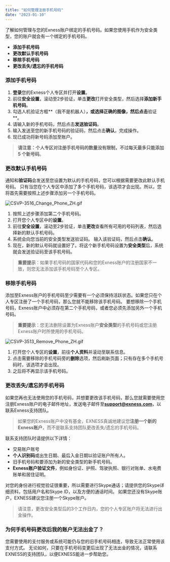 ```yaml
---
title: "如何管理注册手机号码"
date: "2023-01-10"
---
```


了解如何管理与您的Exness账户绑定的手机号码。如果您使用手机作为安全类型，您的账户就会有一个绑定的手机号码。

- **添加手机号码** 
- **更改默认手机号码**
- **移除手机号码** 
- **更改丢失/遗忘的手机号码**

### 添加手机号码

1. **登录**您的Exness个人专区并打开**设置**。
2. 前往**安全设置**，滚动至2步验证，单击**更改**打开安全类型，然后选择**添加新手机号码**。
3. 勾选人机验证方框**（我不是机器人）**，或选择正确的图像，然后点击**验证**。
4. 请输入新的手机号码，然后点击**发送验证码**。
5. 输入发送至您的新手机号码的验证码，然后点击**确认**，完成操作。
6. 现已成功将新号码添加至账户。

> **请注意：**个人专区对注册手机号码的数量没有限制，不过**每天最多只能添加 5 个新号码**。

### 更改默认手机号码

通知和**验证码**会发送至您设置为默认的手机号码，您可以根据需要更改此默认手机号码。 只有当您在个人专区中添加了多个手机号码，该选项才会出现。所以，您将首先需要按照上述步骤添加另一个手机号码。

![CSVP-3516_Change_Phone_ZH.gif](https://get.exness.help/hc/article_attachments/7216434495762/CSVP-3516_Change_Phone_ZH.gif)

1. 按照上述步骤添加第二个手机号码。
2. 打开您个人专区中的**设置**。
3. 前往**安全设置**，滚动至2步验证，单击**更改**查看所有可用的号码列表，然后选择新的默认手机号码。
4. 系统会向您当前的安全类型发送验证码。 输入该验证码，然后点击**确认**。
5. 现在，新的默认号码就设置好了。将这个新手机号码设置为**安全类型**后，系统就会发送验证码至该手机号码。

> **重要提示**：如果手机号码的国家代码和您的Exness账户的注册国家不一致，则您无法添加该手机号码至个人专区。

### 移除手机号码

添加至Exness账户的手机号码至少需要有一个必须保持活跃状态。如果您只在个人专区注册了一个手机号码，那么您就不能移除该手机号码。 要想移除一个手机号码，Exness账户中必须存在第二个手机号码，或者您必须先添加另外一个手机号码。

> **重要提示**：您无法删除设置为Exness账户**安全类型**的手机号码或您注册Exness账户时所使用的手机号码。

![CSVP-3513_Remove_Phone_ZH.gif](https://get.exness.help/hc/article_attachments/7216791374738/CSVP-3513_Remove_Phone_ZH.gif)

1. 打开您个人专区的**设置**，前往**个人资料**并滚动至联系信息。
2. 点击需要移除的手机号码旁的**删除**选项，然后刷新页面；只有存在多个手机号码时，该选项才会出现。
3. 之后将不再显示该手机号码。

### 更改丢失/遗忘的手机号码

如果您再也无法使用您的手机号码，并想要更改该手机号码，那么您就需要使用您注册Exness账户的电子邮件地址，发送电子邮件至**support@exness.com**，以联系Exness支持团队。

> 如果您的Exness账户中没有基金，EXNESS真诚地建议您**注册一个新的Exness账户**，而不是联系支持团队更改丢失/遗忘的手机号码。

联系支持团队时请提供以下详情：

- 交易账户账号
- **个人识别码**或出生日期、最后入金日期以验证账户所有人。
- 旧手机号码和要添加为新的安全类型的新手机号码。
- **Exness账户验证文件**，例如身份证、护照、驾驶执照、银行对账单、水电费账单和居住证明。

对您的身份进行视觉验证很重要，所以需要进行Skype通话；请提供您的Skype详细资料，包括用户名和Skype ID，以及方便的通话时间。 如果您还没有Skype账户，EXNESS建议您注册一个Skype账户。

> 请注意，更改安全类型后的3个工作日内，您的个人专区账户将无法进行出金操作。

### 为何手机号码更改后我的账户无法出金了？

您需要使用的支付服务或系统可能仍与您的旧手机号码相连，导致无法正常使用该支付方式。 无论如何，只要在手机号码变更后出现了无法出金的情况，请联系EXNESS的支持团队，以便EXNESS能进一步帮助您。
